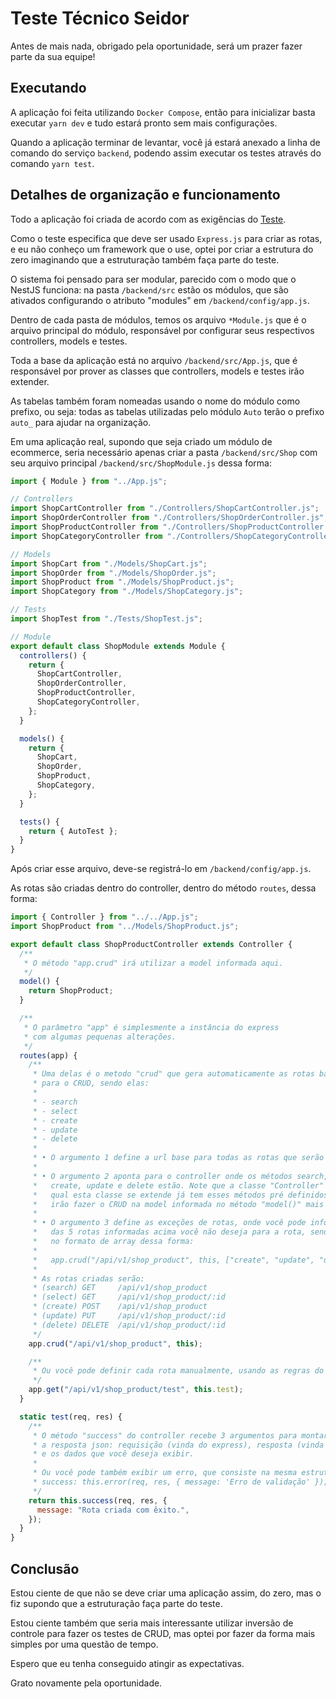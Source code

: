 # Teste Técnico Seidor

Antes de mais nada, obrigado pela oportunidade, será um prazer fazer parte da sua equipe!

## Executando

A aplicação foi feita utilizando `Docker Compose`, então para inicializar basta executar `yarn dev` e tudo estará pronto sem mais configurações.

Quando a aplicação terminar de levantar, você já estará anexado a linha de comando do serviço `backend`, podendo assim executar os testes através do comando `yarn test`.

## Detalhes de organização e funcionamento

Todo a aplicação foi criada de acordo com as exigências do [Teste](https://github.com/jeff-silva/test-seidor/blob/main/backend-ttp-teste-tecnico-pratico.pdf).

Como o teste especifica que deve ser usado `Express.js` para criar as rotas, e eu não conheço um framework que o use, optei por criar a estrutura do zero imaginando que a estruturação também faça parte do teste.

O sistema foi pensado para ser modular, parecido com o modo que o NestJS funciona: na pasta `/backend/src` estão os módulos, que são ativados configurando o atributo "modules" em `/backend/config/app.js`.

Dentro de cada pasta de módulos, temos os arquivo `*Module.js` que é o arquivo principal do módulo, responsável por configurar seus respectivos controllers, models e testes.

Toda a base da aplicação está no arquivo `/backend/src/App.js`, que é responsável por prover as classes que controllers, models e testes irão extender.

As tabelas também foram nomeadas usando o nome do módulo como prefixo, ou seja: todas as tabelas utilizadas pelo módulo `Auto` terão o prefixo `auto_` para ajudar na organização.

Em uma aplicação real, supondo que seja criado um módulo de ecommerce, seria necessário apenas criar a pasta `/backend/src/Shop` com seu arquivo principal `/backend/src/ShopModule.js` dessa forma:

```javascript
import { Module } from "../App.js";

// Controllers
import ShopCartController from "./Controllers/ShopCartController.js";
import ShopOrderController from "./Controllers/ShopOrderController.js";
import ShopProductController from "./Controllers/ShopProductController.js";
import ShopCategoryController from "./Controllers/ShopCategoryController.js";

// Models
import ShopCart from "./Models/ShopCart.js";
import ShopOrder from "./Models/ShopOrder.js";
import ShopProduct from "./Models/ShopProduct.js";
import ShopCategory from "./Models/ShopCategory.js";

// Tests
import ShopTest from "./Tests/ShopTest.js";

// Module
export default class ShopModule extends Module {
  controllers() {
    return {
      ShopCartController,
      ShopOrderController,
      ShopProductController,
      ShopCategoryController,
    };
  }

  models() {
    return {
      ShopCart,
      ShopOrder,
      ShopProduct,
      ShopCategory,
    };
  }

  tests() {
    return { AutoTest };
  }
}
```

Após criar esse arquivo, deve-se registrá-lo em `/backend/config/app.js`.

As rotas são criadas dentro do controller, dentro do método `routes`, dessa forma:

```javascript
import { Controller } from "../../App.js";
import ShopProduct from "../Models/ShopProduct.js";

export default class ShopProductController extends Controller {
  /**
   * O método "app.crud" irá utilizar a model informada aqui.
   */
  model() {
    return ShopProduct;
  }

  /**
   * O parâmetro "app" é simplesmente a instância do express
   * com algumas pequenas alterações.
   */
  routes(app) {
    /**
     * Uma delas é o metodo "crud" que gera automaticamente as rotas básicas
     * para o CRUD, sendo elas:
     *
     * - search
     * - select
     * - create
     * - update
     * - delete
     *
     * • O argumento 1 define a url base para todas as rotas que serão criadas.
     *
     * • O argumento 2 aponta para o controller onde os métodos search, select,
     *   create, update e delete estão. Note que a classe "Controller" ao
     *   qual esta classe se extende já tem esses métodos pré definidos, eles
     *   irão fazer o CRUD na model informada no método "model()" mais acima.
     *
     * • O argumento 3 define as exceções de rotas, onde você pode informar quais
     *   das 5 rotas informadas acima você não deseja para a rota, sendo passadas
     *   no formato de array dessa forma:
     *
     *   app.crud("/api/v1/shop_product", this, ["create", "update", "delete"]);
     *
     * As rotas criadas serão:
     * (search) GET     /api/v1/shop_product
     * (select) GET     /api/v1/shop_product/:id
     * (create) POST    /api/v1/shop_product
     * (update) PUT     /api/v1/shop_product/:id
     * (delete) DELETE  /api/v1/shop_product/:id
     */
    app.crud("/api/v1/shop_product", this);

    /**
     * Ou você pode definir cada rota manualmente, usando as regras do express
     */
    app.get("/api/v1/shop_product/test", this.test);
  }

  static test(req, res) {
    /**
     * O método "success" do controller recebe 3 argumentos para montar
     * a resposta json: requisição (vinda do express), resposta (vinda do express)
     * e os dados que você deseja exibir.
     *
     * Ou você pode também exibir um erro, que consiste na mesma estrutura do método
     * success: this.error(req, res, { message: 'Erro de validação' });
     */
    return this.success(req, res, {
      message: "Rota criada com êxito.",
    });
  }
}
```

## Conclusão

Estou ciente de que não se deve criar uma aplicação assim, do zero, mas o fiz supondo que a estruturação faça parte do teste.

Estou ciente também que seria mais interessante utilizar inversão de controle para fazer os testes de CRUD, mas optei por fazer da forma mais simples por uma questão de tempo.

Espero que eu tenha conseguido atingir as expectativas.

Grato novamente pela oportunidade.
